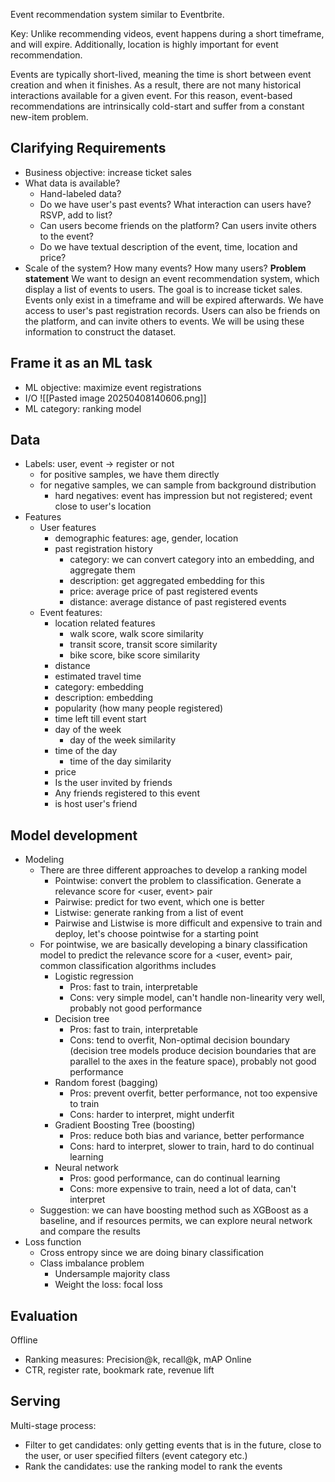 Event recommendation system similar to Eventbrite.

Key: Unlike recommending videos, event happens during a short timeframe, and will expire. Additionally, location is highly important for event recommendation.

Events are typically short-lived, meaning the time is short between event creation and when it finishes. As a result, there are not many historical interactions available for a given event. For this reason, event-based recommendations are intrinsically cold-start and suffer from a constant new-item problem.
## Clarifying Requirements
- Business objective: increase ticket sales
- What data is available? 
	- Hand-labeled data?
	- Do we have user's past events? What interaction can users have? RSVP, add to list?
	- Can users become friends on the platform? Can users invite others to the event?
	- Do we have textual description of the event, time, location and price?
- Scale of the system? How many events? How many users?
**Problem statement** We want to design an event recommendation system, which display a list of events to users. The goal is to increase ticket sales. Events only exist in a timeframe and will be expired afterwards. We have access to user's past registration records. Users can also be friends on the platform, and can invite others to events. We will be using these information to construct the dataset.
## Frame it as an ML task
- ML objective: maximize event registrations
- I/O
![[Pasted image 20250408140606.png]]
- ML category: ranking model
## Data
- Labels: user, event -> register or not
	- for positive samples, we have them directly
	- for negative samples, we can sample from background distribution
		- hard negatives: event has impression but not registered; event close to user's location
- Features
	- User features
		- demographic features: age, gender, location
		- past registration history
			- category: we can convert category into an embedding, and aggregate them
			- description: get aggregated embedding for this
			- price: average price of past registered events
			- distance: average distance of past registered events
	- Event features:
		- location related features
			- walk score, walk score similarity
			- transit score, transit score similarity
			- bike score, bike score similarity
		- distance
		- estimated travel time
		- category: embedding
		- description: embedding
		- popularity (how many people registered)
		- time left till event start
		- day of the week
			- day of the week similarity
		- time of the day
			- time of the day similarity
		- price
		- Is the user invited by friends
		- Any friends registered to this event
		- is host user's friend
## Model development
- Modeling
	- There are three different approaches to develop a ranking model
		- Pointwise: convert the problem to classification. Generate a relevance score for <user, event> pair
		- Pairwise: predict for two event, which one is better
		- Listwise: generate ranking from a list of event
		- Pairwise and Listwise is more difficult and expensive to train and deploy, let's choose pointwise for a starting point
	- For pointwise, we are basically developing a binary classification model to predict the relevance score for a <user, event> pair, common classification algorithms includes
		- Logistic regression
			- Pros: fast to train, interpretable
			- Cons: very simple model, can't handle non-linearity very well, probably not good performance
		- Decision tree
			- Pros: fast to train, interpretable
			- Cons: tend to overfit, Non-optimal decision boundary (decision tree models produce decision boundaries that are parallel to the axes in the feature space),  probably not good performance
		- Random forest (bagging)
			- Pros: prevent overfit, better performance, not too expensive to train
			- Cons: harder to interpret, might underfit
		- Gradient Boosting Tree (boosting)
			- Pros: reduce both bias and variance, better performance
			- Cons: hard to interpret, slower to train, hard to do continual learning
		- Neural network
			- Pros: good performance, can do continual learning
			- Cons: more expensive to train, need a lot of data, can't interpret
	- Suggestion: we can have boosting method such as XGBoost as a baseline, and if resources permits, we can explore neural network and compare the results
- Loss function
	- Cross entropy since we are doing binary classification
	- Class imbalance problem
		- Undersample majority class
		- Weight the loss: focal loss
## Evaluation
Offline
- Ranking measures: Precision@k, recall@k, mAP
Online
- CTR, register rate, bookmark rate, revenue lift
## Serving
Multi-stage process:
- Filter to get candidates: only getting events that is in the future, close to the user, or user specified filters (event category etc.)
- Rank the candidates: use the ranking model to rank the events